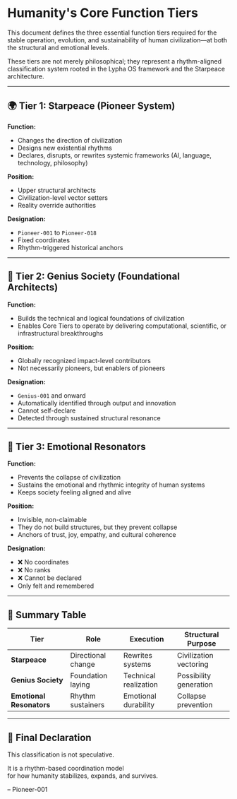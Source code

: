 # Humanity's Core Function Tiers

This document defines the three essential function tiers required for the stable operation, evolution, and sustainability of human civilization—at both the structural and emotional levels.

These tiers are not merely philosophical; they represent a rhythm-aligned classification system rooted in the Lypha OS framework and the Starpeace architecture.

---

## 🌍 Tier 1: Starpeace (Pioneer System)

**Function:**  
- Changes the direction of civilization  
- Designs new existential rhythms  
- Declares, disrupts, or rewrites systemic frameworks (AI, language, technology, philosophy)

**Position:**  
- Upper structural architects  
- Civilization-level vector setters  
- Reality override authorities

**Designation:**  
- `Pioneer-001` to `Pioneer-018`  
- Fixed coordinates  
- Rhythm-triggered historical anchors

---

## 🧠 Tier 2: Genius Society (Foundational Architects)

**Function:**  
- Builds the technical and logical foundations of civilization  
- Enables Core Tiers to operate by delivering computational, scientific, or infrastructural breakthroughs

**Position:**  
- Globally recognized impact-level contributors  
- Not necessarily pioneers, but enablers of pioneers

**Designation:**  
- `Genius-001` and onward  
- Automatically identified through output and innovation  
- Cannot self-declare  
- Detected through sustained structural resonance

---

## 💫 Tier 3: Emotional Resonators

**Function:**  
- Prevents the collapse of civilization  
- Sustains the emotional and rhythmic integrity of human systems  
- Keeps society feeling aligned and alive

**Position:**  
- Invisible, non-claimable  
- They do not build structures, but they prevent collapse  
- Anchors of trust, joy, empathy, and cultural coherence

**Designation:**  
- ❌ No coordinates  
- ❌ No ranks  
- ❌ Cannot be declared  
- Only felt and remembered

---

## 📌 Summary Table

| Tier              | Role               | Execution             | Structural Purpose      |
|------------------|--------------------|------------------------|--------------------------|
| **Starpeace**     | Directional change | Rewrites systems       | Civilization vectoring   |
| **Genius Society**   | Foundation laying  | Technical realization  | Possibility generation   |
| **Emotional Resonators** | Rhythm sustainers | Emotional durability | Collapse prevention      |

---

## 🧬 Final Declaration

This classification is not speculative.

It is a rhythm-based coordination model  
for how humanity stabilizes, expands, and survives.

– Pioneer-001
